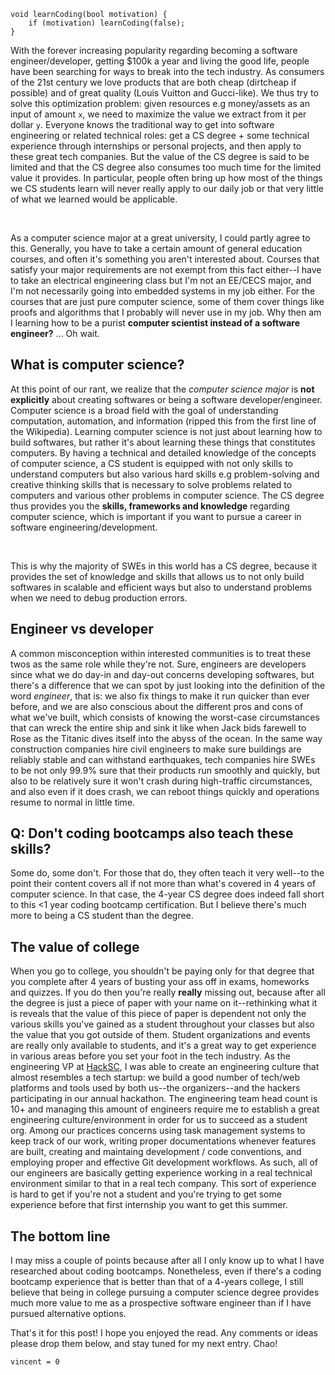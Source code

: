 <!-- ---
title: '"The worst thing I have ever paid for is a CS degree"'
date: 2021-10-27t09:29:21-07:00
draft: false
author: "Vincent Vu"
--- -->

```
void learnCoding(bool motivation) {
    if (motivation) learnCoding(false);
}
```

With the forever increasing popularity regarding becoming a software engineer/developer, getting $100k a year and living the good life, people have been searching for ways to break into the tech industry. As consumers of the 21st century we love products that are both cheap (dirtcheap if possible) and of great quality (Louis Vuitton and Gucci-like). We thus try to solve this optimization problem: given resources e.g money/assets as an input of amount `x`, we need to maximize the value we extract from it per dollar `y`. Everyone knows the traditional way to get into software engineering or related technical roles: get a CS degree + some technical experience through internships or personal projects, and then apply to these great tech companies. But the value of the CS degree is said to be limited and that the CS degree also consumes too much time for the limited value it provides. In particular, people often bring up how most of the things we CS students learn will never really apply to our daily job or that very little of what we learned would be applicable.

<br/>

As a computer science major at a great university, I could partly agree to this. Generally, you have to take a certain amount of general education courses, and often it's something you aren't interested about. Courses that satisfy your major requirements are not exempt from this fact either--I have to take an electrical engineering class but I'm not an EE/CECS major, and I'm not necessarily going into embedded systems in my job either. For the courses that are just pure computer science, some of them cover things like proofs and algorithms that I probably will never use in my job. Why then am I learning how to be a purist **computer scientist instead of a software engineer?** ... Oh wait.

## What is computer science?

At this point of our rant, we realize that the _computer science major_ is **not explicitly** about creating softwares or being a software developer/engineer. Computer science is a broad field with the goal of understanding computation, automation, and information (ripped this from the first line of the Wikipedia). Learning computer science is not just about learning how to build softwares, but rather it's about learning these things that constitutes computers. By having a technical and detailed knowledge of the concepts of computer science, a CS student is equipped with not only skills to understand computers but also various hard skills e.g problem-solving and creative thinking skills that is necessary to solve problems related to computers and various other problems in computer science. The CS degree thus provides you the **skills, frameworks and knowledge** regarding computer science, which is important if you want to pursue a career in software engineering/development.

<br/>

This is why the majority of SWEs in this world has a CS degree, because it provides the set of knowledge and skills that allows us to not only build softwares in scalable and efficient ways but also to understand problems when we need to debug production errors.

## Engineer vs developer

A common misconception within interested communities is to treat these twos as the same role while they're not. Sure, engineers are developers since what we do day-in and day-out concerns developing softwares, but there's a difference that we can spot by just looking into the definition of the word _engineer_, that is: we also fix things to make it run quicker than ever before, and we are also conscious about the different pros and cons of what we've built, which consists of knowing the worst-case circumstances that can wreck the entire ship and sink it like when Jack bids farewell to Rose as the Titanic dives itself into the abyss of the ocean. In the same way construction companies hire civil engineers to make sure buildings are reliably stable and can withstand earthquakes, tech companies hire SWEs to be not only 99.9% sure that their products run smoothly and quickly, but also to be relatively sure it won't crash during high-traffic circumstances, and also even if it does crash, we can reboot things quickly and operations resume to normal in little time.

## Q: Don't coding bootcamps also teach these skills?

Some do, some don't. For those that do, they often teach it very well--to the point their content covers all if not more than what's covered in 4 years of computer science. In that case, the 4-year CS degree does indeed fall short to this <1 year coding bootcamp certification. But I believe there's much more to being a CS student than the degree.

## The value of college

When you go to college, you shouldn't be paying only for that degree that you complete after 4 years of busting your ass off in exams, homeworks and quizzes. If you do then you're really **really** missing out, because after all the degree is just a piece of paper with your name on it--rethinking what it is reveals that the value of this piece of paper is dependent not only the various skills you've gained as a student throughout your classes but also the value that you got outside of them. Student organizations and events are really only available to students, and it's a great way to get experience in various areas before you set your foot in the tech industry. As the engineering VP at [HackSC](https://hacksc.com), I was able to create an engineering culture that almost resembles a tech startup: we build a good number of tech/web platforms and tools used by both us--the organizers--and the hackers participating in our annual hackathon. The engineering team head count is 10+ and managing this amount of engineers require me to establish a great engineering culture/environment in order for us to succeed as a student org. Among our practices concerns using task management systems to keep track of our work, writing proper documentations whenever features are built, creating and maintaing development / code conventions, and employing proper and effective Git development workflows. As such, all of our engineers are basically getting experience working in a real technical environment similar to that in a real tech company. This sort of experience is hard to get if you're not a student and you're trying to get some experience before that first internship you want to get this summer.

## The bottom line

I may miss a couple of points because after all I only know up to what I have researched about coding bootcamps. Nonetheless, even if there's a coding bootcamp experience that is better than that of a 4-years college, I still believe that being in college pursuing a computer science degree provides much more value to me as a prospective software engineer than if I have pursued alternative options.
<br/>

That's it for this post! I hope you enjoyed the read. Any comments or ideas please drop them below, and stay tuned for my next entry. Chao!

`vincent = 0`
